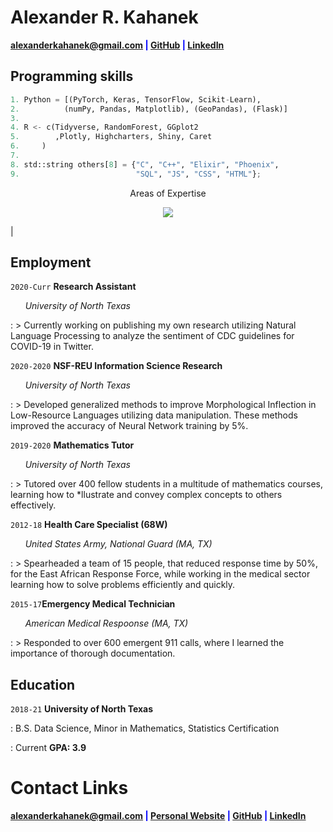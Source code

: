# Alexander R. Kahanek

<span style="color:blue">**<a href="mailto:alexanderkahanek@gmail.com">alexanderkahanek@gmail.com</a>
|
<a href="https://github.com/alexander-kahanek" target="_blank">GitHub</a>
|
<a href="https://linkedin.com/in/alex-kah" target="_blank">LinkedIn</a>**</span>

## **Programming skills**

```python
1. Python = [(PyTorch, Keras, TensorFlow, Scikit-Learn), 
2.          (numPy, Pandas, Matplotlib), (GeoPandas), (Flask)]
3.
4. R <- c(Tidyverse, RandomForest, GGplot2
5.        ,Plotly, Highcharters, Shiny, Caret
6.     )
7.
8. std::string others[8] = {"C", "C++", "Elixir", "Phoenix",
9.                          "SQL", "JS", "CSS", "HTML"};
```

<p align="center">Areas of Expertise</p>
<p align="center"><img src="https://alexander-kahanek.github.io/assets/img/expertise_graph.png"></p>


|


<!-- | <span style="color:blue">**_Area_**</span> | <span style="color:blue">**_Expertise_**</span> |
| :----------------------------------------- | ----------------------------------------------: |
| **Machine Learning**                       |                  _spaCy, PyTorch, RandomForest_ |
| **Data Analysis**                          |                     _EDA, Research, Predictive_ |
| **Data Visualisation**                     |                 _Tableau, plotly, highcharters_ |
| **Mathematics**                            |               _Statistics, Probability, Theory_ | -->



## **Employment**

`2020-Curr` **Research Assistant**

&nbsp; &nbsp; &nbsp; _University of North Texas_

: > Currently working on publishing my own research utilizing Natural Language Processing to analyze the sentiment of CDC guidelines for COVID-19 in Twitter.

`2020-2020` **NSF-REU Information Science Research**

&nbsp; &nbsp; &nbsp; _University of North Texas_

: > Developed generalized methods to improve Morphological Inflection in Low-Resource Languages utilizing data manipulation. These methods improved the accuracy of Neural Network training by 5%.


`2019-2020` **Mathematics Tutor**

&nbsp; &nbsp; &nbsp; _University of North Texas_

: > Tutored over 400 fellow students in a multitude of mathematics courses, learning how to *llustrate and convey complex concepts to others effectively.

`2012-18` **Health Care Specialist (68W)**

&nbsp; &nbsp; &nbsp; _United States Army, National Guard (MA, TX)_

: > Spearheaded a team of 15 people, that reduced response time by 50%, for the East African Response Force, while working in the medical sector learning how to solve problems efficiently and quickly.

`2015-17`**Emergency Medical Technician**

&nbsp; &nbsp; &nbsp; _American Medical Respoonse (MA, TX)_

: > Responded to over 600 emergent 911 calls, where I learned the importance of thorough documentation.


## **Education**

`2018-21` **University of North Texas**

: B.S. Data Science, Minor in Mathematics, Statistics Certification

: Current **GPA: 3.9**


# **Contact Links**

<span style="color:blue">**<a href="mailto:alexanderkahanek@gmail.com">alexanderkahanek@gmail.com</a>
|
<a href="https://alexander-kahanek.github.io" target="_blank">Personal Website</a>
|
<a href="https://github.com/alexander-kahanek" target="_blank">GitHub</a>
|
<a href="https://linkedin.com/in/alex-kah" target="_blank">LinkedIn</a>**</span>
